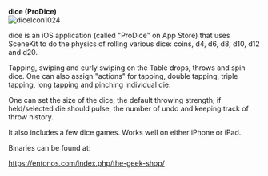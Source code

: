 <b>dice (ProDice)</b><br>
![diceIcon1024](https://user-images.githubusercontent.com/51520928/113064310-9dce4000-916b-11eb-9263-33a2c59ed35c.png)

dice is an iOS application (called "ProDice" on App Store) that uses SceneKit to do the physics of rolling various dice: coins, d4, d6, d8, d10, d12 and d20. 

Tapping, swiping and curly swiping on the Table drops, throws and spin dice. One can also assign "actions" for tapping, double tapping, triple tapping, long tapping and pinching individual die.

One can set the size of the dice, the default throwing strength, if held/selected die should pulse, the number of undo and keeping track of throw history.

It also includes a few dice games. Works well on either iPhone or iPad.


Binaries can be found at:<br>

  https://entonos.com/index.php/the-geek-shop/ <br>
